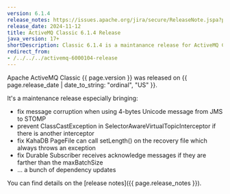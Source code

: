 ```yaml
---
version: 6.1.4
release_notes: https://issues.apache.org/jira/secure/ReleaseNote.jspa?projectId=12311210&version=12354974
release_date: 2024-11-12
title: ActiveMQ Classic 6.1.4 Release
java_version: 17+
shortDescription: Classic 6.1.4 is a maintanance release for ActiveMQ Classic, on the 6.1.x series.
redirect_from:
- /../../../activemq-6000104-release
---
```

Apache ActiveMQ Classic {{ page.version }} was released on {{ page.release_date | date_to_string: "ordinal", "US" }}.

It's a maintenance release especially bringing:
- fix message corruption when using 4-bytes Unicode message from JMS to STOMP
- prevent ClassCastException in SelectorAwareVirtualTopicInterceptor if there is another interceptor
- fix KahaDB PageFile can call setLength() on the recovery file which always throws an exception
- fix Durable Subscriber receives acknowledge messages if they are farther than the maxBatchSize
- ... a bunch of dependency updates

You can find details on the [release notes]({{ page.release_notes }}).

